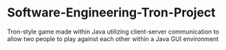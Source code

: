 # Software-Engineering-Tron-Project
Tron-style game made within Java utilizing client-server communication to allow two people to play against each other within a Java GUI environment
